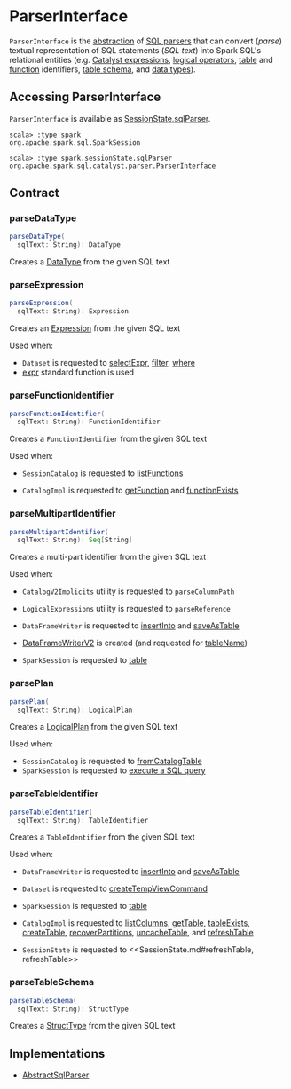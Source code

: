 # ParserInterface

`ParserInterface` is the [abstraction](#contract) of [SQL parsers](#implementations) that can convert (_parse_) textual representation of SQL statements (_SQL text_) into Spark SQL's relational entities (e.g. [Catalyst expressions](#parseExpression), [logical operators](#parsePlan), [table](#parseTableIdentifier) and [function](#parseFunctionIdentifier) identifiers, [table schema](#parseTableSchema), and [data types](#parseDataType)).

## Accessing ParserInterface

`ParserInterface` is available as [SessionState.sqlParser](../SessionState.md#sqlParser).

```text
scala> :type spark
org.apache.spark.sql.SparkSession

scala> :type spark.sessionState.sqlParser
org.apache.spark.sql.catalyst.parser.ParserInterface
```

## Contract

### <span id="parseDataType"> parseDataType

```scala
parseDataType(
  sqlText: String): DataType
```

Creates a [DataType](../types/DataType.md) from the given SQL text

### <span id="parseExpression"> parseExpression

```scala
parseExpression(
  sqlText: String): Expression
```

Creates an [Expression](../expressions/Expression.md) from the given SQL text

Used when:

* `Dataset` is requested to [selectExpr](../spark-sql-dataset-operators.md#selectExpr), [filter](../spark-sql-dataset-operators.md#filter), [where](../spark-sql-dataset-operators.md#where)
* [expr](../standard-functions/index.md#expr) standard function is used

### <span id="parseFunctionIdentifier"> parseFunctionIdentifier

```scala
parseFunctionIdentifier(
  sqlText: String): FunctionIdentifier
```

Creates a `FunctionIdentifier` from the given SQL text

Used when:

* `SessionCatalog` is requested to [listFunctions](../SessionCatalog.md#listFunctions)

* `CatalogImpl` is requested to [getFunction](../CatalogImpl.md#getFunction) and [functionExists](../CatalogImpl.md#functionExists)

### <span id="parseMultipartIdentifier"> parseMultipartIdentifier

```scala
parseMultipartIdentifier(
  sqlText: String): Seq[String]
```

Creates a multi-part identifier from the given SQL text

Used when:

* `CatalogV2Implicits` utility is requested to `parseColumnPath`
* `LogicalExpressions` utility is requested to `parseReference`
* `DataFrameWriter` is requested to [insertInto](../DataFrameWriter.md#insertInto) and [saveAsTable](../DataFrameWriter.md#saveAsTable)

* [DataFrameWriterV2](../DataFrameWriterV2.md) is created (and requested for [tableName](../DataFrameWriterV2.md#tableName))

* `SparkSession` is requested to [table](../SparkSession.md#table)

### <span id="parsePlan"> parsePlan

```scala
parsePlan(
  sqlText: String): LogicalPlan
```

Creates a [LogicalPlan](../logical-operators/LogicalPlan.md) from the given SQL text

Used when:

* `SessionCatalog` is requested to [fromCatalogTable](../SessionCatalog.md#fromCatalogTable)
* `SparkSession` is requested to [execute a SQL query](../SparkSession.md#sql)

### <span id="parseTableIdentifier"> parseTableIdentifier

```scala
parseTableIdentifier(
  sqlText: String): TableIdentifier
```

Creates a `TableIdentifier` from the given SQL text

Used when:

* `DataFrameWriter` is requested to [insertInto](../DataFrameWriter.md#insertInto) and [saveAsTable](../DataFrameWriter.md#saveAsTable)

* `Dataset` is requested to [createTempViewCommand](../spark-sql-Dataset-basic-actions.md#createTempViewCommand)

* `SparkSession` is requested to [table](../SparkSession.md#table)

* `CatalogImpl` is requested to [listColumns](../CatalogImpl.md#listColumns), [getTable](../CatalogImpl.md#getTable), [tableExists](../CatalogImpl.md#tableExists), [createTable](../CatalogImpl.md#createTable), [recoverPartitions](../CatalogImpl.md#recoverPartitions), [uncacheTable](../CatalogImpl.md#uncacheTable), and [refreshTable](../CatalogImpl.md#refreshTable)

* `SessionState` is requested to <<SessionState.md#refreshTable, refreshTable>>

### <span id="parseTableSchema"> parseTableSchema

```scala
parseTableSchema(
  sqlText: String): StructType
```

Creates a [StructType](../types/StructType.md) from the given SQL text

## Implementations

* [AbstractSqlParser](AbstractSqlParser.md)
